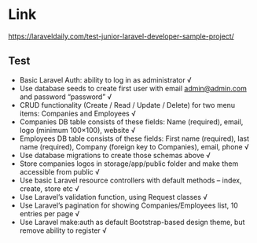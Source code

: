 # Link 

https://laraveldaily.com/test-junior-laravel-developer-sample-project/

## Test

- Basic Laravel Auth: ability to log in as administrator √
- Use database seeds to create first user with email admin@admin.com and password       “password” √
- CRUD functionality (Create / Read / Update / Delete) for two menu items: Companies and Employees √
- Companies DB table consists of these fields: Name (required), email, logo (minimum 100×100), website √
- Employees DB table consists of these fields: First name (required), last name (required), Company (foreign key to Companies), email, phone √
- Use database migrations to create those schemas above √
- Store companies logos in storage/app/public folder and make them accessible from public √
- Use basic Laravel resource controllers with default methods – index, create, store etc √
- Use Laravel’s validation function, using Request classes √
- Use Laravel’s pagination for showing Companies/Employees list, 10 entries per page √
- Use Laravel make:auth as default Bootstrap-based design theme, but remove ability to register √
